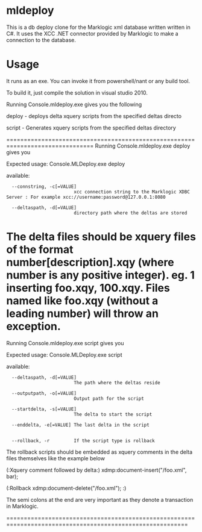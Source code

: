 mldeploy
========

This is a db deploy clone for the Marklogic xml database written written in C#.
It uses the XCC .NET connector provided by Marklogic to make a connection to the database.

Usage
==============================================================================
It runs as an exe. You can invoke it from powershell/nant or any build tool.

To build it, just compile the solution in visual studio 2010.


Running Console.mldeploy.exe gives you the following

 deploy      - deploys delta xquery scripts from the specified deltas directo

 script      - Generates xquery scripts from the specified deltas directory
 
 ===============================================================================
 Running Console.mldeploy.exe deploy gives you
 
 Expected usage: Console.MLDeploy.exe deploy <options>
 
 <options> available:
 
      --connstring, -c[=VALUE]
                             xcc connection string to the Marklogic XDBC Server : For example xcc://username:password@127.0.0.1:8080
							 
      --deltaspath, -d[=VALUE]
                             directory path where the deltas are stored

 

The delta files should be xquery files of the format number[description].xqy (where number is any positive integer).
eg. 1 inserting foo.xqy, 100.xqy. Files named like foo.xqy (without a leading number) will throw an exception.
=====================================================================================================
Running Console.mldeploy.exe script gives you

 
Expected usage: Console.MLDeploy.exe script <options>

<options> available:

      --deltaspath, -d[=VALUE]
                             The path where the deltas reside
							 
      --outputpath, -o[=VALUE]
                             Output path for the script
							 
      --startdelta, -s[=VALUE]
                             The delta to start the script
							 				 
      --enddelta, -e[=VALUE] The last delta in the script
	  
	  
      --rollback, -r         If the script type is rollback
	  
	  
The rollback scripts should be embedded as xquery comments in the delta files themselves like the example below
	 
(:Xquery comment followed by delta:)
xdmp:document-insert("/foo.xml", <foo>bar</foo>);

(:Rollback
	xdmp:document-delete("/foo.xml");
:)	 


The semi colons at the end are very important as they denote a transaction in Marklogic.

==========================================================================================================